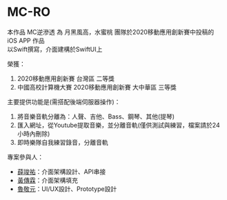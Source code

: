 # MC-RO
本作品 MC逆滲透 為 月黑風高，水蜜桃 團隊於2020移動應用創新賽中投稿的 iOS APP 作品  
以Swift撰寫，介面建構於SwiftUI上  

榮獲：
1. 2020移動應用創新賽 台灣區 二等獎
2. 中國高校計算機大賽 2020移動應用創新賽 大中華區 三等獎

主要提供功能是(需搭配後端伺服器操作)：
1. 將音樂音軌分離為：人聲、吉他、Bass、鋼琴、其他(提琴)
2. 匯入網址，從Youtube提取音樂，並分離音軌(僅供測試與練習，檔案請於24小時內刪除)
3. 即時樂隊自我練習錄音，分離音軌



專案參與人：
- [薛竣祐](https://github.com/HaXAlvin)：介面架構設計、API串接
- [黃傳霖](https://github.com/PASSahchuan)：介面架構填充
- [魯敬元](https://github.com/Jimmyluluu)：UI/UX設計、Prototype設計
